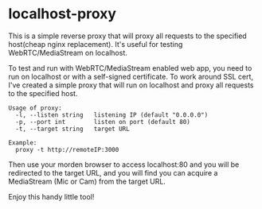 # localhost-proxy

This is a simple reverse proxy that will proxy all requests to the specified host(cheap nginx replacement). It's useful for testing WebRTC/MediaStream on localhost.

To test and run with WebRTC/MediaStream enabled web app, you need to run on localhost or with a self-signed certificate. To work around SSL cert, I've created a simple proxy that will run on localhost and proxy all requests to the specified host.

```
Usage of proxy:
  -l, --listen string   listening IP (default "0.0.0.0")
  -p, --port int        listen on port (default 80)
  -t, --target string   target URL

Example:
  proxy -t http://remoteIP:3000
```

Then use your morden browser to access localhost:80 and you will be redirected to the target URL, and you will find you can acquire a MediaStream (Mic or Cam) from the target URL.

Enjoy this handy little tool!
